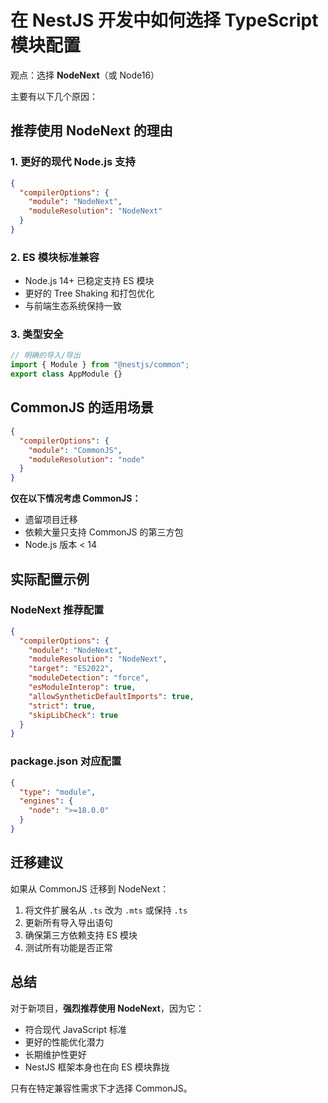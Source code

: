 # 在 NestJS 开发中如何选择 TypeScript 模块配置

观点：选择 **NodeNext**（或 Node16）

主要有以下几个原因：

## 推荐使用 NodeNext 的理由

### 1. **更好的现代 Node.js 支持**

```json
{
  "compilerOptions": {
    "module": "NodeNext",
    "moduleResolution": "NodeNext"
  }
}
```

### 2. **ES 模块标准兼容**

- Node.js 14+ 已稳定支持 ES 模块
- 更好的 Tree Shaking 和打包优化
- 与前端生态系统保持一致

### 3. **类型安全**

```typescript
// 明确的导入/导出
import { Module } from "@nestjs/common";
export class AppModule {}
```

## CommonJS 的适用场景

```json
{
  "compilerOptions": {
    "module": "CommonJS",
    "moduleResolution": "node"
  }
}
```

**仅在以下情况考虑 CommonJS：**

- 遗留项目迁移
- 依赖大量只支持 CommonJS 的第三方包
- Node.js 版本 < 14

## 实际配置示例

### NodeNext 推荐配置

```json
{
  "compilerOptions": {
    "module": "NodeNext",
    "moduleResolution": "NodeNext",
    "target": "ES2022",
    "moduleDetection": "force",
    "esModuleInterop": true,
    "allowSyntheticDefaultImports": true,
    "strict": true,
    "skipLibCheck": true
  }
}
```

### package.json 对应配置

```json
{
  "type": "module",
  "engines": {
    "node": ">=18.0.0"
  }
}
```

## 迁移建议

如果从 CommonJS 迁移到 NodeNext：

1. 将文件扩展名从 `.ts` 改为 `.mts` 或保持 `.ts`
2. 更新所有导入导出语句
3. 确保第三方依赖支持 ES 模块
4. 测试所有功能是否正常

## 总结

对于新项目，**强烈推荐使用 NodeNext**，因为它：

- 符合现代 JavaScript 标准
- 更好的性能优化潜力
- 长期维护性更好
- NestJS 框架本身也在向 ES 模块靠拢

只有在特定兼容性需求下才选择 CommonJS。
